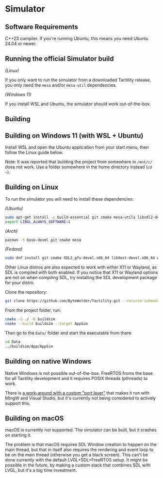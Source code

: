 # Simulator

## Software Requirements

C++23 compiler. If you're running Ubuntu, this means you need Ubuntu 24.04 or newer.

## Running the official Simulator build

*(Linux)*

If you only want to run the simulator from a downloaded Tactility release, you only need the `mesa` and/or `mesa-util` dependencies.

*(Windows 11)*

If you install WSL and Ubuntu, the simulator should work out-of-the-box.

## Building

## Building on Windows 11 (with WSL + Ubuntu)

Install WSL and open the Ubuntu application from your start menu, then follow the Linux guide below.

Note: It was reported that building the project from somewhere in `/mnt/c/` does not work.
Use a folder somewhere in the home directory instead (`cd ~`).

## Building on Linux

To run the simulator you will need to install these dependencies:

*(Ubuntu)*
```sh
sudo apt-get install -y build-essential git cmake mesa-utils libsdl2-dev
export LIBGL_ALWAYS_SOFTWARE=1
```

*(Arch)*
```sh
pacman -S base-devel git cmake mesa
```

*(Fedora)*
```sh
sudo dnf install git cmake SDL2_gfx-devel.x86_64 libXext-devel.x86_64 wayland-devel.x86_64 libxkbcommon-devel.x86_64
```

Other Linux distros are also expected to work with either X11 or Wayland, as SDL is compiled with both enabled.
If you notice that X11 or Wayland options are not on when compiling SDL, try installing the SDL development package for your distro.

Clone the repository:

```sh
git clone https://github.com/ByteWelder/Tactility.git --recurse-submodules
```

From the project folder, run:

```sh
cmake -S ./ -B buildsim
cmake --build buildsim --target AppSim
```

Then go to the `Data/` folder and start the executable from there:

```sh
cd Data
../buildsim/App/AppSim
```

## Building on native Windows

Native Windows is not possible out-of-the-box.
FreeRTOS froms the base for all Tactility development and it requires POSIX threads (pthreads) to work.

There is [a work-around with a custom "port layer"](https://www.freertos.org/Documentation/02-Kernel/03-Supported-devices/04-Demos/03-Emulation-and-simulation/Windows/FreeRTOS-Windows-Simulator-Emulator-for-Visual-Studio-and-Eclipse-MingW)
that makes it run with MingW and Visual Studio, but it's currently not being considered to actively support this. 

## Building on macOS

macOS is currently not supported. The simulator can be built, but it crashes on starting it.

The problem is that macOS requires SDL Window creation to happen on the main thread, but that in itself
also requires the rendering and event loop to be on the main thread (otherwise you get a black screen).
This can't be done currently with the default LVGL+SDL+FreeRTOS setup.
It might be possible in the future, by making a custom stack that combines SDL with LVGL, but it's a big time investment.
